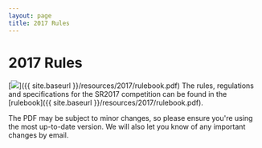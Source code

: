 ```yaml
---
layout: page
title: 2017 Rules
---
```


2017 Rules
==========

[<img class="left" src="{{ site.baseurl }}/resources/2017/rulebook.png" />]({{ site.baseurl }}/resources/2017/rulebook.pdf)
The rules, regulations and specifications for the SR2017 competition can be
found in the [rulebook]({{ site.baseurl }}/resources/2017/rulebook.pdf).

The PDF may be subject to minor changes, so please ensure you're using the most up-to-date version.
We will also let you know of any important changes by email.
